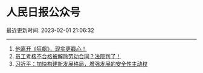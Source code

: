 # 人民日报公众号

最近更新时间: 2023-02-01 21:06:32

--- 
1. [他离开《狂飙》，现实更戳心！](https://mp.weixin.qq.com/s/N_6fGzbNVBGNbzfwdYTNqQ) 
2. [员工考核不合格被解除劳动合同？法院判了！](https://mp.weixin.qq.com/s/iXJAhfRXsUXi-l7HIacTnA) 
3. [习近平：加快构建新发展格局，增强发展的安全性主动权](https://mp.weixin.qq.com/s/jjz6vqxU9wQtl8rjliKvHg) 
